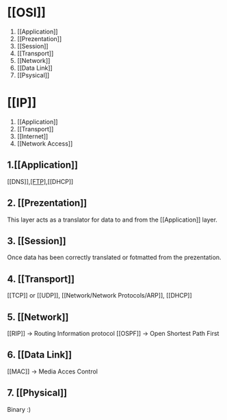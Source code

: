 # [[OSI]]
1. [[Application]]
2. [[Prezentation]]
3. [[Session]]
4. [[Transport]]
5. [[Network]]
6. [[Data Link]]
7. [[Psysical]]

# [[IP]]
1. [[Application]]
2. [[Transport]]
3. [[Internet]]
4. [[Network Access]]


## 1.[[Application]]
[[DNS]],[[FTP]](FileZilla),[[DHCP]]
## 2. [[Prezentation]]
This layer acts as a translator for data to and from the [[Application]] layer.
## 3. [[Session]]
Once data has been correctly translated or fotmatted from the prezentation.
## 4. [[Transport]]
[[TCP]] or [[UDP]], [[Network/Network Protocols/ARP]], [[DHCP]]
## 5. [[Network]]
[[RIP]] -> Routing Information protocol 
[[OSPF]] -> Open Shortest Path First
## 6. [[Data Link]]
[[MAC]] -> Media Acces Control
## 7. [[Physical]]
Binary :)